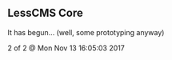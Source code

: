 LessCMS Core
------------

It has begun... (well, some prototyping anyway)

2 of 2 @ Mon Nov 13 16:05:03 2017
